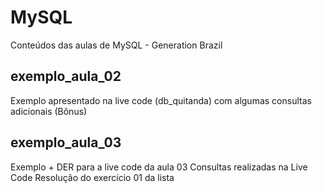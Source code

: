 # MySQL
Conteúdos das aulas de MySQL - Generation Brazil

## exemplo_aula_02
Exemplo apresentado na live code (db_quitanda) com algumas consultas adicionais (Bônus)

## exemplo_aula_03
Exemplo + DER para a live code da aula 03
Consultas realizadas na Live Code
Resolução do exercício 01 da lista
